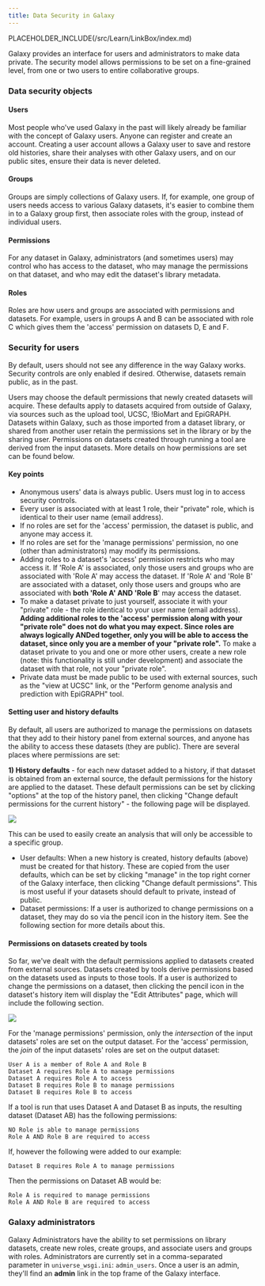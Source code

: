 ```yaml
---
title: Data Security in Galaxy
---
```

PLACEHOLDER_INCLUDE(/src/Learn/LinkBox/index.md)


Galaxy provides an interface for users and administrators to make data private.  The security model allows permissions to be set on a fine-grained level, from one or two users to entire collaborative groups.

### Data security objects

#### Users

Most people who've used Galaxy in the past will likely already be familiar with the concept of Galaxy users.  Anyone can register and create an account.  Creating a user account allows a Galaxy user to save and restore old histories, share their analyses with other Galaxy users, and on our public sites, ensure their data is never deleted.

#### Groups

Groups are simply collections of Galaxy users.  If, for example, one group of users needs access to various Galaxy datasets, it's easier to combine them in to a Galaxy group first, then associate roles with the group, instead of individual users.

#### Permissions

For any dataset in Galaxy, administrators (and sometimes users) may control who has access to the dataset, who may manage the permissions on that dataset, and who may edit the dataset's library metadata.

#### Roles

Roles are how users and groups are associated with permissions and datasets.  For example, users in groups A and B can be associated with role C which gives them the 'access' permission on datasets D, E and F.

### Security for users

By default, users should not see any difference in the way Galaxy works.  Security controls are only enabled if desired.  Otherwise, datasets remain public, as in the past.

Users may choose the default permissions that newly created datasets will acquire.  These defaults apply to datasets acquired from outside of Galaxy, via sources such as the upload tool, UCSC, !BioMart and EpiGRAPH.  Datasets within Galaxy, such as those imported from a dataset library, or shared from another user retain the permissions set in the library or by the sharing user.  Permissions on datasets created through running a tool are derived from the input datasets.  More details on how permissions are set can be found below.

#### Key points

* Anonymous users' data is always public.  Users must log in to access security controls.
* Every user is associated with at least 1 role, their "private" role, which is identical to their user name (email address).
* If no roles are set for the 'access' permission, the dataset is public, and anyone may access it.
* If no roles are set for the 'manage permissions' permission, no one (other than administrators) may modify its permissions.
* Adding roles to a dataset's 'access' permission restricts who may access it.  If 'Role A' is associated, only those users and groups who are associated with 'Role A' may access the dataset.  If 'Role A' and 'Role B' are associated with a dataset, only those users and groups who are associated with **both 'Role A' AND 'Role B**' may access the dataset.
* To make a dataset private to just yourself, associate it with your "private" role - the role identical to your user name (email address).  **Adding additional roles to the 'access' permission along with your "private role" does not do what you may expect.  Since roles are always logically ANDed together, only you will be able to access the dataset, since only you are a member of your "private role".**  To make a dataset private to you and one or more other users, create a new role (note: this functionality is still under development) and associate the dataset with that role, not your "private role".
* Private data must be made public to be used with external sources, such as the "view at UCSC" link, or the "Perform genome analysis and prediction with EpiGRAPH" tool.

#### Setting user and history defaults

By default, all users are authorized to manage the permissions on datasets that they add to their history panel from external sources, and anyone has the ability to access these datasets (they are public).  There are several places where permissions are set:

 **1) History defaults** - for each new dataset added to a history, if that dataset is obtained from an external source, the default permissions for the history are applied to the dataset.  These default permissions can be set by clicking "options" at the top of the history panel, then clicking "Change default permissions for the current history" - the following page will be displayed.

![](/src/Learn/SecurityFeatures/manage_history_defaults.png)


This can be used to easily create an analysis that will only be accessible to a specific group.
* User defaults: When a new history is created, history defaults (above) must be created for that history.  These are copied from the user defaults, which can be set by clicking "manage" in the top right corner of the Galaxy interface, then clicking "Change default permissions".  This is most useful if your datasets should default to private, instead of public.
* Dataset permissions: If a user is authorized to change permissions on a dataset, they may do so via the pencil icon in the history item.  See the following section for more details about this.

#### Permissions on datasets created by tools

So far, we've dealt with the default permissions applied to datasets created from external sources.  Datasets created by tools derive permissions based on the datasets used as inputs to those tools.  If a user is authorized to change the permissions on a dataset, then clicking the pencil icon in the dataset's history item will display the "Edit Attributes" page, which will include the following section.

![](/src/Learn/SecurityFeatures/manage_dataset_permissions.png)

For the 'manage permissions' permission, only the *intersection* of the input datasets' roles are set on the output dataset.  For the 'access' permission, the *join* of the input datasets' roles are set on the output dataset:

```
User A is a member of Role A and Role B
Dataset A requires Role A to manage permissions
Dataset A requires Role A to access
Dataset B requires Role B to manage permissions
Dataset B requires Role B to access
```


If a tool is run that uses Dataset A and Dataset B as inputs, the resulting dataset (Dataset AB) has the following permissions:
```
NO Role is able to manage permissions
Role A AND Role B are required to access
```


If, however the following were added to our example:
```
Dataset B requires Role A to manage permissions
```


Then the permissions on Dataset AB would be:
```
Role A is required to manage permissions
Role A AND Role B are required to access
```


### Galaxy administrators

Galaxy Administrators have the ability to set permissions on library datasets, create new roles, create groups, and associate users and groups with roles.  Administrators are currently set in a comma-separated parameter in `universe_wsgi.ini`: `admin_users`.  Once a user is an admin, they'll find an **admin** link in the top frame of the Galaxy interface.
